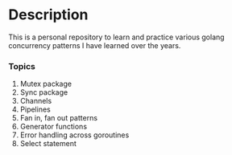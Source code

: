 # Description
This is a personal repository to learn and practice various golang concurrency patterns I have learned over the years.

### Topics
1. Mutex package
2. Sync package
3. Channels
4. Pipelines
5. Fan in, fan out patterns
6. Generator functions
7. Error handling across goroutines
8. Select statement
